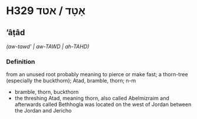 # H329 אָטָד / אטד

## ʼâṭâd

_(aw-tawd' | aw-TAWD | ah-TAHD)_

### Definition

from an unused root probably meaning to pierce or make fast; a thorn-tree (especially the buckthorn); Atad, bramble, thorn; n-m

- bramble, thorn, buckthorn
- the threshing Atad, meaning thorn, also called Abelmizraim and afterwards called Bethhogla was located on the west of Jordan between the Jordan and Jericho
